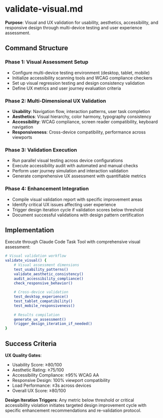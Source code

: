 # validate-visual.md

**Purpose**: Visual and UX validation for usability, aesthetics, accessibility, and responsive design through multi-device testing and user experience assessment.

## Command Structure

### Phase 1: Visual Assessment Setup
- Configure multi-device testing environment (desktop, tablet, mobile)
- Initialize accessibility scanning tools and WCAG compliance checkers
- Set up visual regression testing and design consistency validation
- Define UX metrics and user journey evaluation criteria

### Phase 2: Multi-Dimensional UX Validation
- **Usability**: Navigation flow, interaction patterns, user task completion
- **Aesthetics**: Visual hierarchy, color harmony, typography consistency
- **Accessibility**: WCAG compliance, screen reader compatibility, keyboard navigation
- **Responsiveness**: Cross-device compatibility, performance across viewports

### Phase 3: Validation Execution
- Run parallel visual testing across device configurations
- Execute accessibility audit with automated and manual checks
- Perform user journey simulation and interaction validation
- Generate comprehensive UX assessment with quantifiable metrics

### Phase 4: Enhancement Integration
- Compile visual validation report with specific improvement areas
- Identify critical UX issues affecting user experience
- Trigger design iteration cycle if validation scores below threshold
- Document successful validations with design pattern certification

## Implementation

Execute through Claude Code Task Tool with comprehensive visual assessment:

```bash
# Visual validation workflow
validate_visual() {
    # Visual assessment dimensions
    test_usability_patterns()
    validate_aesthetic_consistency()
    audit_accessibility_compliance()
    check_responsive_behavior()
    
    # Cross-device validation
    test_desktop_experience()
    test_tablet_compatibility()
    test_mobile_responsiveness()
    
    # Results compilation
    generate_ux_assessment()
    trigger_design_iteration_if_needed()
}
```

## Success Criteria

**UX Quality Gates**:
- Usability Score: ≥80/100
- Aesthetic Rating: ≥75/100
- Accessibility Compliance: ≥95% WCAG AA
- Responsive Design: 100% viewport compatibility
- Load Performance: ≤3s across devices
- Overall UX Score: ≥80/100

**Design Iteration Triggers**: Any metric below threshold or critical accessibility violation initiates targeted design improvement cycle with specific enhancement recommendations and re-validation protocol.